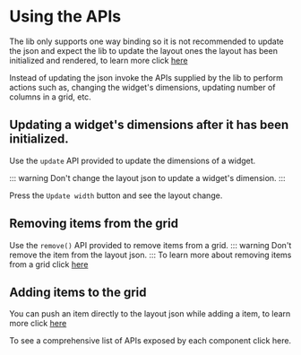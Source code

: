 # Using the APIs

The lib only supports one way binding so it is not recommended to update the json and expect the lib to
update the layout ones the layout has been initialized and rendered, to learn more click [here](../../concepts/one-way-binding.md)

Instead of updating the json invoke the APIs supplied by the lib to perform actions such as, changing the widget's dimensions,
updating number of columns in a grid, etc.

## Updating a widget's dimensions after it has been initialized.

Use the `update` API provided to update the dimensions of a widget.

::: warning
Don't change the layout json to update a widget's dimension.
:::

Press the `Update width` button and see the layout change.

<div ref="el"></div>

<script setup>
import { createElement } from 'react'
import { createRoot } from 'react-dom/client'
import { ref, onMounted } from 'vue'
import UpdatingDimensions from '../../../components/react/apis/UpdatingDimensions.jsx'

const el = ref()
onMounted(() => {
  const root = createRoot(el.value)
  root.render(createElement(UpdatingDimensions, {}, null))
})
</script>

## Removing items from the grid

Use the `remove()` API provided to remove items from a grid.
::: warning
Don't remove the item from the layout json.
:::
To learn more about removing items from a grid click [here](./removing-items.md)

## Adding items to the grid

You can push an item directly to the layout json while adding a item, to learn more click [here](../react/adding-items.md)

To see a comprehensive list of APIs exposed by each component click here.
